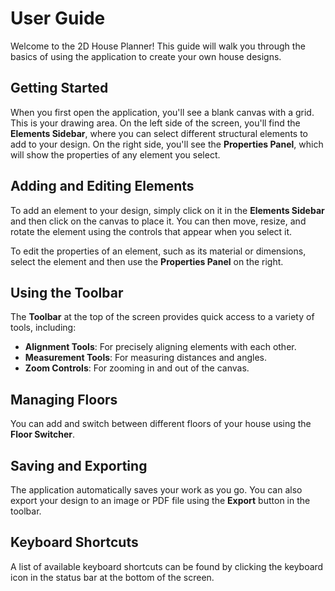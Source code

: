 
# User Guide

Welcome to the 2D House Planner! This guide will walk you through the basics of using the application to create your own house designs.

## Getting Started

When you first open the application, you'll see a blank canvas with a grid. This is your drawing area. On the left side of the screen, you'll find the **Elements Sidebar**, where you can select different structural elements to add to your design. On the right side, you'll see the **Properties Panel**, which will show the properties of any element you select.

## Adding and Editing Elements

To add an element to your design, simply click on it in the **Elements Sidebar** and then click on the canvas to place it. You can then move, resize, and rotate the element using the controls that appear when you select it.

To edit the properties of an element, such as its material or dimensions, select the element and then use the **Properties Panel** on the right.

## Using the Toolbar

The **Toolbar** at the top of the screen provides quick access to a variety of tools, including:

- **Alignment Tools**: For precisely aligning elements with each other.
- **Measurement Tools**: For measuring distances and angles.
- **Zoom Controls**: For zooming in and out of the canvas.

## Managing Floors

You can add and switch between different floors of your house using the **Floor Switcher**.

## Saving and Exporting

The application automatically saves your work as you go. You can also export your design to an image or PDF file using the **Export** button in the toolbar.

## Keyboard Shortcuts

A list of available keyboard shortcuts can be found by clicking the keyboard icon in the status bar at the bottom of the screen.
